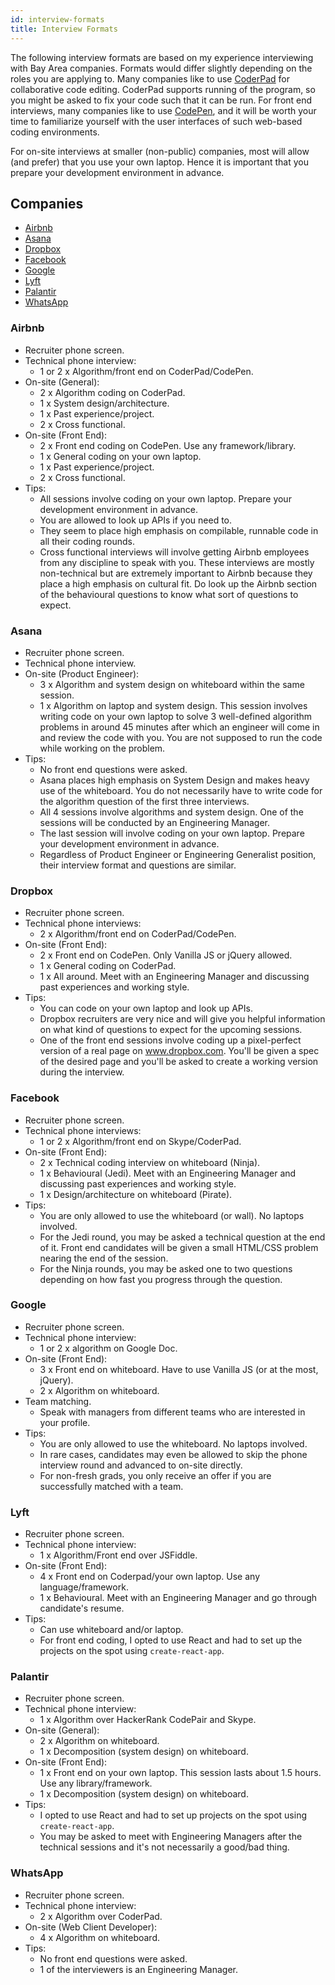```yaml
---
id: interview-formats
title: Interview Formats
---
```


The following interview formats are based on my experience interviewing with Bay Area companies. Formats would differ slightly depending on the roles you are applying to. Many companies like to use [CoderPad](https://coderpad.io/) for collaborative code editing. CoderPad supports running of the program, so you might be asked to fix your code such that it can be run. For front end interviews, many companies like to use [CodePen](https://codepen.io/), and it will be worth your time to familiarize yourself with the user interfaces of such web-based coding environments.

For on-site interviews at smaller (non-public) companies, most will allow (and prefer) that you use your own laptop. Hence it is important that you prepare your development environment in advance.

## Companies

- [Airbnb](#airbnb)
- [Asana](#asana)
- [Dropbox](#dropbox)
- [Facebook](#facebook)
- [Google](#google)
- [Lyft](#lyft)
- [Palantir](#palantir)
- [WhatsApp](#whatsapp)

### Airbnb

- Recruiter phone screen.
- Technical phone interview:
  - 1 or 2 x Algorithm/front end on CoderPad/CodePen.
- On-site (General):
  - 2 x Algorithm coding on CoderPad.
  - 1 x System design/architecture.
  - 1 x Past experience/project.
  - 2 x Cross functional.
- On-site (Front End):
  - 2 x Front end coding on CodePen. Use any framework/library.
  - 1 x General coding on your own laptop.
  - 1 x Past experience/project.
  - 2 x Cross functional.
- Tips:
  - All sessions involve coding on your own laptop. Prepare your development environment in advance.
  - You are allowed to look up APIs if you need to.
  - They seem to place high emphasis on compilable, runnable code in all their coding rounds.
  - Cross functional interviews will involve getting Airbnb employees from any discipline to speak with you. These interviews are mostly non-technical but are extremely important to Airbnb because they place a high emphasis on cultural fit. Do look up the Airbnb section of the behavioural questions to know what sort of questions to expect.

### Asana

- Recruiter phone screen.
- Technical phone interview.
- On-site (Product Engineer):
  - 3 x Algorithm and system design on whiteboard within the same session.
  - 1 x Algorithm on laptop and system design. This session involves writing code on your own laptop to solve 3 well-defined algorithm problems in around 45 minutes after which an engineer will come in and review the code with you. You are not supposed to run the code while working on the problem.
- Tips:
  - No front end questions were asked.
  - Asana places high emphasis on System Design and makes heavy use of the whiteboard. You do not necessarily have to write code for the algorithm question of the first three interviews.
  - All 4 sessions involve algorithms and system design. One of the sessions will be conducted by an Engineering Manager.
  - The last session will involve coding on your own laptop. Prepare your development environment in advance.
  - Regardless of Product Engineer or Engineering Generalist position, their interview format and questions are similar.

### Dropbox

- Recruiter phone screen.
- Technical phone interviews:
  - 2 x Algorithm/front end on CoderPad/CodePen.
- On-site (Front End):
  - 2 x Front end on CodePen. Only Vanilla JS or jQuery allowed.
  - 1 x General coding on CoderPad.
  - 1 x All around. Meet with an Engineering Manager and discussing past experiences and working style.
- Tips:
  - You can code on your own laptop and look up APIs.
  - Dropbox recruiters are very nice and will give you helpful information on what kind of questions to expect for the upcoming sessions.
  - One of the front end sessions involve coding up a pixel-perfect version of a real page on www.dropbox.com. You'll be given a spec of the desired page and you'll be asked to create a working version during the interview.

### Facebook

- Recruiter phone screen.
- Technical phone interviews:
  - 1 or 2 x Algorithm/front end on Skype/CoderPad.
- On-site (Front End):
  - 2 x Technical coding interview on whiteboard (Ninja).
  - 1 x Behavioural (Jedi). Meet with an Engineering Manager and discussing past experiences and working style.
  - 1 x Design/architecture on whiteboard (Pirate).
- Tips:
  - You are only allowed to use the whiteboard (or wall). No laptops involved.
  - For the Jedi round, you may be asked a technical question at the end of it. Front end candidates will be given a small HTML/CSS problem nearing the end of the session.
  - For the Ninja rounds, you may be asked one to two questions depending on how fast you progress through the question.

### Google

- Recruiter phone screen.
- Technical phone interview:
  - 1 or 2 x algorithm on Google Doc.
- On-site (Front End):
  - 3 x Front end on whiteboard. Have to use Vanilla JS (or at the most, jQuery).
  - 2 x Algorithm on whiteboard.
- Team matching.
  - Speak with managers from different teams who are interested in your profile.
- Tips:
  - You are only allowed to use the whiteboard. No laptops involved.
  - In rare cases, candidates may even be allowed to skip the phone interview round and advanced to on-site directly.
  - For non-fresh grads, you only receive an offer if you are successfully matched with a team.

### Lyft

- Recruiter phone screen.
- Technical phone interview:
  - 1 x Algorithm/Front end over JSFiddle.
- On-site (Front End):
  - 4 x Front end on Coderpad/your own laptop. Use any language/framework.
  - 1 x Behavioural. Meet with an Engineering Manager and go through candidate's resume.
- Tips:
  - Can use whiteboard and/or laptop.
  - For front end coding, I opted to use React and had to set up the projects on the spot using `create-react-app`.

### Palantir

- Recruiter phone screen.
- Technical phone interview:
  - 1 x Algorithm over HackerRank CodePair and Skype.
- On-site (General):
  - 2 x Algorithm on whiteboard.
  - 1 x Decomposition (system design) on whiteboard.
- On-site (Front End):
  - 1 x Front end on your own laptop. This session lasts about 1.5 hours. Use any library/framework.
  - 1 x Decomposition (system design) on whiteboard.
- Tips:
  - I opted to use React and had to set up projects on the spot using `create-react-app`.
  - You may be asked to meet with Engineering Managers after the technical sessions and it's not necessarily a good/bad thing.

### WhatsApp

- Recruiter phone screen.
- Technical phone interview:
  - 2 x Algorithm over CoderPad.
- On-site (Web Client Developer):
  - 4 x Algorithm on whiteboard.
- Tips:
  - No front end questions were asked.
  - 1 of the interviewers is an Engineering Manager.
